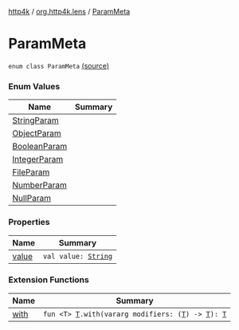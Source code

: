 [http4k](../../index.md) / [org.http4k.lens](../index.md) / [ParamMeta](./index.md)

# ParamMeta

`enum class ParamMeta` [(source)](https://github.com/http4k/http4k/blob/master/http4k-core/src/main/kotlin/org/http4k/lens/ParamMeta.kt#L3)

### Enum Values

| Name | Summary |
|---|---|
| [StringParam](-string-param.md) |  |
| [ObjectParam](-object-param.md) |  |
| [BooleanParam](-boolean-param.md) |  |
| [IntegerParam](-integer-param.md) |  |
| [FileParam](-file-param.md) |  |
| [NumberParam](-number-param.md) |  |
| [NullParam](-null-param.md) |  |

### Properties

| Name | Summary |
|---|---|
| [value](value.md) | `val value: `[`String`](https://kotlinlang.org/api/latest/jvm/stdlib/kotlin/-string/index.html) |

### Extension Functions

| Name | Summary |
|---|---|
| [with](../../org.http4k.core/with.md) | `fun <T> `[`T`](../../org.http4k.core/with.md#T)`.with(vararg modifiers: (`[`T`](../../org.http4k.core/with.md#T)`) -> `[`T`](../../org.http4k.core/with.md#T)`): `[`T`](../../org.http4k.core/with.md#T) |
